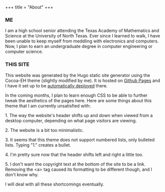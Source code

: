 +++
title = "About"
+++

### ME
I am a high school senior attending the Texas Academy of Mathematics and Science at the University of North Texas. Ever since I learned to walk, I have been unable to keep myself from meddling with electronics and computers. Now, I plan to earn an undergraduate degree in computer engineering or computer science. 

### THIS SITE
This website was generated by the Hugo static site generator using the Cocoa-EH theme (slightly modified by me). It is hosted on [Github Pages](https://github.com/keanemind/keanemind.github.io) and I have it set up to be [automatically deployed](/blog/automated-deployment/) there.

In the coming months, I plan to learn enough CSS to be able to further tweak the aesthetics of the pages here. 
Here are some things about this theme that I am currently unsatisfied with:

1\. The way the website's header shifts up and down when viewed from a desktop computer, depending on what page visitors are viewing. 

2\. The website is a bit too minimalistic. 

3\. It seems that this theme does not support numbered lists, only bulleted lists. Typing "1." creates a bullet. 

4\. I'm pretty sure now that the header shifts left and right a little too. 

5\. I don't want the copyright text at the bottom of the site to be a link. Removing the \<a> tag caused its formatting to be different though, and I don't know why.

I will deal with all these shortcomings eventually. 
